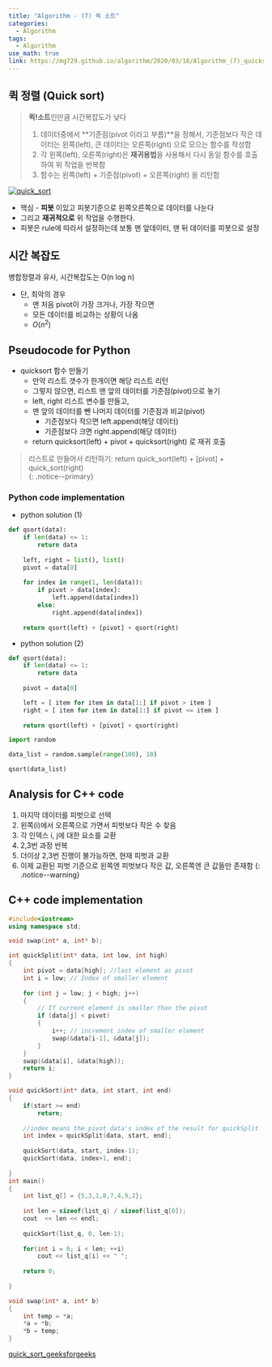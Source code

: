```yaml
---
title: "Algorithm - (7) 퀵 소트"
categories:
  - Algorithm
tags:
  - Algorithm
use_math: true
link: https://mg729.github.io/algorithm/2020/03/18/Algorithm_(7)_quicksort/
---
```


## 퀵 정렬 (Quick sort)  
> **퀵!소트**인만큼 시간복잡도가 낮다    
> 1. 데이터중에서 **기준점(pivot 이라고 부름)**을 정해서, 기준점보다 작은 데이터는 왼쪽(left), 큰 데이터는 오른쪽(right) 으로 모으는 함수를 작성함  
> 2. 각 왼쪽(left), 오른쪽(right)은 **재귀용법**을 사용해서 다시 동일 함수를 호출하여 위 작업을 반복함  
> 3. 함수는 왼쪽(left) + 기준점(pivot) + 오른쪽(right) 을 리턴함  


[![quick_sort](https://upload.wikimedia.org/wikipedia/commons/thumb/a/af/Quicksort-diagram.svg/800px-Quicksort-diagram.svg.png)](https://en.wikipedia.org/wiki/Quicksort)



* 핵심 - **피봇** 이있고 피봇기준으로 왼쪽오른쪽으로 데이터를 나눈다    
* 그리고 **재귀적으로** 위 작업을 수행한다.  
* 피봇은 rule에 따라서 설정하는데 보통 맨 앞데이터, 맨 뒤 데이터를 피봇으로 설정  


## 시간 복잡도

병합정렬과 유사, 시간복잡도는 O(n log n)  
  - 단, 최악의 경우   
    - 맨 처음 pivot이 가장 크거나, 가장 작으면  
    - 모든 데이터를 비교하는 상황이 나옴  
    - $O(n^2)$  

## Pseudocode for Python

* quicksort 함수 만들기  
  - 만약 리스트 갯수가 한개이면 해당 리스트 리턴  
  - 그렇지 않으면, 리스트 맨 앞의 데이터를 기준점(pivot)으로 놓기  
  - left, right 리스트 변수를 만들고,  
  - 맨 앞의 데이터를 뺀 나머지 데이터를 기준점과 비교(pivot)  
    - 기준점보다 작으면 left.append(해당 데이터)  
    - 기준점보다 크면 right.append(해당 데이터)  
  - return quicksort(left) + pivot + quicksort(right) 로 재귀 호출  
> 리스트로 만들어서 리턴하기: return quick_sort(left) + [pivot] + quick_sort(right)  
{: .notice--primary}

### Python code implementation

* python solution (1)

```python
def qsort(data):
    if len(data) <= 1:
        return data
    
    left, right = list(), list()
    pivot = data[0]
    
    for index in range(1, len(data)):
        if pivot > data[index]:
            left.append(data[index])
        else:
            right.append(data[index])
    
    return qsort(left) + [pivot] + qsort(right)
```

* python solution (2)

```python
def qsort(data):
    if len(data) <= 1:
        return data
    
    pivot = data[0]

    left = [ item for item in data[1:] if pivot > item ]
    right = [ item for item in data[1:] if pivot <= item ]
    
    return qsort(left) + [pivot] + qsort(right)
```

```python
import random

data_list = random.sample(range(100), 10)

qsort(data_list)
```
## Analysis for C++ code 
1. 마지막 데이터를 피벗으로 선택
2. 왼쪽(i)에서 오른쪽으로 가면서 피벗보다 작은 수 찾음
3. 각 인덱스 i, j에 대한 요소를 교환
4. 2,3번 과정 반복
5. 더이상 2,3번 진행이 불가능하면, 현재 피벗과 교환
6. 이제 교환된 피벗 기준으로 왼쪽엔 피벗보다 작은 값, 오른쪽엔 큰 값들만 존재함
{: .notice--warning}

## C++ code implementation  
```cpp
#include<iostream>
using namespace std;

void swap(int* a, int* b);

int quickSplit(int* data, int low, int high)  
{  
    int pivot = data[high]; //last element as pivot
    int i = low; // Index of smaller element
    
    for (int j = low; j < high; j++)
    {
        // If current element is smaller than the pivot
        if (data[j] < pivot)
        {
            i++; // increment index of smaller element
            swap(&data[i-1], &data[j]);
        }
    }
    swap(&data[i], &data[high]);
    return i;
}

void quickSort(int* data, int start, int end)
{
	if(start >= end)
		return;
	
	//index means the pivot data's index of the result for quickSplit 
	int index = quickSplit(data, start, end); 
	
	quickSort(data, start, index-1);
	quickSort(data, index+1, end);
	
}
int main()
{
	int list_q[] = {5,3,1,8,7,4,9,2};
	
	int len = sizeof(list_q) / sizeof(list_q[0]);
	cout  << len << endl;
		
	quickSort(list_q, 0, len-1);
	
	for(int i = 0; i < len; ++i)
		cout << list_q[i] << " ";
		
	return 0;
	
}

void swap(int* a, int* b)  
{  
    int temp = *a;  
    *a = *b;  
    *b = temp;  
}
```

[quick_sort_geeksforgeeks](https://www.geeksforgeeks.org/quick-sort/)

